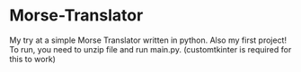 # Morse-Translator
My try at a simple Morse Translator written in python. Also my first project!
To run, you need to unzip file and run main.py.
(customtkinter is required for this to work)
